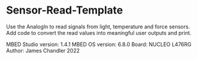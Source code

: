 Sensor-Read-Template
  ===========
Use the AnalogIn to read signals from light, temperature and force sensors. Add code to convert the read values into meaningful user outputs and print.

        
  MBED Studio version: 1.4.1 
  MBED OS version: 6.8.0 
  Board: NUCLEO L476RG 
  Author: James Chandler 2022